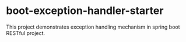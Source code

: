 # boot-exception-handler-starter
This project demonstrates exception handling mechanism in spring boot RESTful project.
